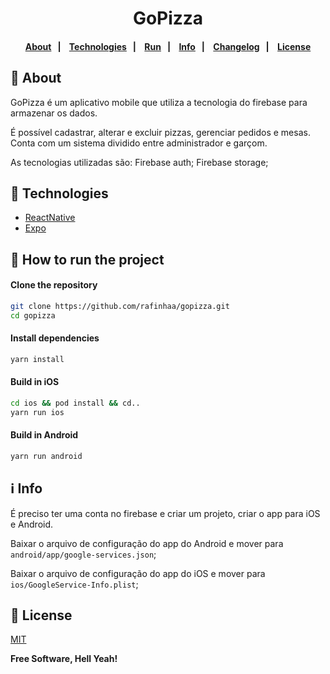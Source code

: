 <h4 align="center">
    <h1 align="center">
      GoPizza
    </h1>
</h4>

<h4 align="center">
    <p align="center">
      <a href="#-about">About</a>&nbsp;&nbsp;&nbsp;|&nbsp;&nbsp;&nbsp;
      <a href="#-technologies">Technologies</a>&nbsp;&nbsp;&nbsp;|&nbsp;&nbsp;&nbsp;
      <a href="#-how-to-run-the-project">Run</a>&nbsp;&nbsp;&nbsp;|&nbsp;&nbsp;&nbsp;
      <a href="#-info">Info</a>&nbsp;&nbsp;&nbsp;|&nbsp;&nbsp;&nbsp;
      <a href="#-changelog">Changelog</a>&nbsp;&nbsp;&nbsp;|&nbsp;&nbsp;&nbsp;
      <a href="#-license">License</a>
  </p>
</h4>

## 🔖 About

GoPizza é um aplicativo mobile que utiliza a tecnologia do firebase para armazenar os dados.

É possível cadastrar, alterar e excluir pizzas, gerenciar pedidos e mesas.
Conta com um sistema dividido entre administrador e garçom.

As tecnologias utilizadas são:
Firebase auth;
Firebase storage;

## 🚀 Technologies

- [ReactNative](https://reactnative.dev/)
- [Expo](https://expo.io/)

## 🏁 How to run the project

#### Clone the repository

```bash
git clone https://github.com/rafinhaa/gopizza.git
cd gopizza
```

#### Install dependencies

```bash
yarn install
```

#### Build in iOS

```bash
cd ios && pod install && cd..
yarn run ios
```

#### Build in Android

```bash
yarn run android
```

## ℹ️ Info

É preciso ter uma conta no firebase e criar um projeto, criar o app para iOS e Android.

Baixar o arquivo de configuração do app do Android e mover para `android/app/google-services.json`;

Baixar o arquivo de configuração do app do iOS e mover para `ios/GoogleService-Info.plist`;

## 📝 License

[MIT](LICENSE)

**Free Software, Hell Yeah!**
